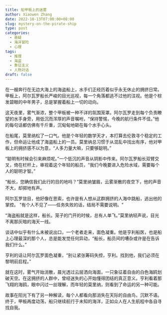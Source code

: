 ```yaml
---
title: 船甲板上的迷雾
author: Xiaowen Zhang
date: 2022-10-13T07:00:00+08:00
slug: mystery-on-the-pirate-ship
type: post
categories:
  - 悬疑
  - 海洋冒险
  - 心理
tags:
  - 推理
  - 海盗
  - 象征主义
  - 人物对话
draft: false
---
```


在一艘奔行在无边大海上的海盗船上，水手们正经历着似乎永无休止的拥挤日常。甲板上，阿尔瓦罗船长严峻的目光巡视，每一个角落都逃不过他的注视。他是个棕发碧眼的中年男子，总是掌握着船上一切的动向。

这天夜里，雾气渐浓，整个甲板被一种不详的氛围笼罩。阿尔瓦罗走到每个负责瞭望的水手身旁，用低沉而浑厚的声音嘱咐，“保持警惕，今晚的航行条件不佳。”他的每句话都仿佛有千斤重，沉甸甸地砸在每个水手心头。

在船尾，莫里纳松了一口气。他是个年轻的数学天才，本打算去伦敦寻个稳定的工作，但命运让他成了海盗船上的一员。莫里纳总习惯于从混乱中找出有序，他对甲板上的拥挤感不以为意，“人多力量大嘛，只要够聪明。”

“聪明有时候会引来麻烦呢。”一个低沉的声音从阴影中传来。阿尔瓦罗船长双臂交叉，倚在栏杆上，审视着这个年轻的船员，“我们今晚要进入危险水域，需要每个人的聪明才智。”

“船长，您确信我们此行的目的地吗？”莫里纳皱眉，云雾渐散的夜空下，他的声音不大，却掷地有声。

阿尔瓦罗敛目，他好像在思索，也许是有人想从这群拥挤的人海中跳船，逃出他的掌控。 "有个人不见了——任务失败的话，结局不需要说明。"

“海盗船就是这样，船长。笼子的门开的时候，总有人单飞。”莫里纳轻声说，目光不离那灰暗的海天一线。

谈话中似乎有什么未被说出口，一个老者走来，面色凝重。他是亨利船医，也是船上心理最深的那个人，总是能发觉任何异动，“船长，船员间的嘈杂或许是在告诉我们什么。”

亨利的话让阿尔瓦罗面色凝重，“别让紧张筹码失控，亨利。找到他，我们必须在黎明前启程。”

就在这时，雾气开始消散，晨光透过云层洒向海面，一只象征着自由的白色海鸥划破天空。在这拥挤的人群中，曾经迷失的心开始懂得团结的真正意义。亨利看着那飞翔的海鸥，眼中闪过一丝理解，而年轻的莫里纳，则看到了命运的另一种可能。

故事在阳光下有了另一种解读，每个人都看向那消失在天际的自由鸟，沉默不语。终于，甲板再度动荡，船只继续航行于未知的海洋，正如众人在人生航程中各自寻找自我。